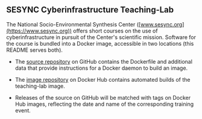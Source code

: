 ## SESYNC Cyberinfrastructure Teaching-Lab

The National Socio-Environmental Synthesis Center ([www.sesync.org](https://www.sesync.org)) offers short courses on the use of cyberinfrastructure in pursuit of the Center's scientific mission. Software for the course is bundled into a Docker image, accessible in two locations (this README serves both).

- The [source repository] on GitHub contains the Dockerfile and additional data that provide instructions for a Docker daemon to build an image.

- The [image repository] on Docker Hub contains automated builds of the teaching-lab image.

- Releases of the source on GitHub will be matched with tags on Docker Hub images, reflecting the date and name of the corresponding training event.

[source repository]: https://github.com/SESYNC-ci/teaching-lab/
[image repository]: https://hub.docker.com/r/sesync/teaching-lab/
